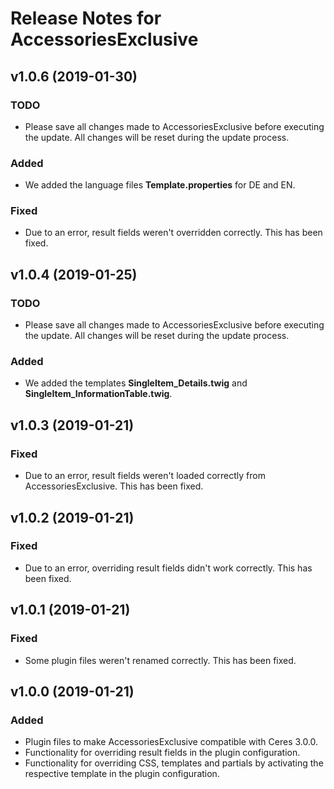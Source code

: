 # Release Notes for AccessoriesExclusive

## v1.0.6 (2019-01-30)

### TODO

- Please save all changes made to AccessoriesExclusive before executing the update. All changes will be reset during the update process.

### Added

- We added the language files **Template.properties** for DE and EN.

### Fixed

- Due to an error, result fields weren't overridden correctly. This has been fixed.

## v1.0.4 (2019-01-25)

### TODO

- Please save all changes made to AccessoriesExclusive before executing the update. All changes will be reset during the update process.

### Added

- We added the templates **SingleItem_Details.twig** and **SingleItem_InformationTable.twig**.

## v1.0.3 (2019-01-21)

### Fixed

- Due to an error, result fields weren't loaded correctly from AccessoriesExclusive. This has been fixed.

## v1.0.2 (2019-01-21)

### Fixed

- Due to an error, overriding result fields didn't work correctly. This has been fixed.

## v1.0.1 (2019-01-21)

### Fixed

- Some plugin files weren't renamed correctly. This has been fixed.

## v1.0.0 (2019-01-21)

### Added

- Plugin files to make AccessoriesExclusive compatible with Ceres 3.0.0.
- Functionality for overriding result fields in the plugin configuration.
- Functionality for overriding CSS, templates and partials by activating the respective template in the plugin configuration.
